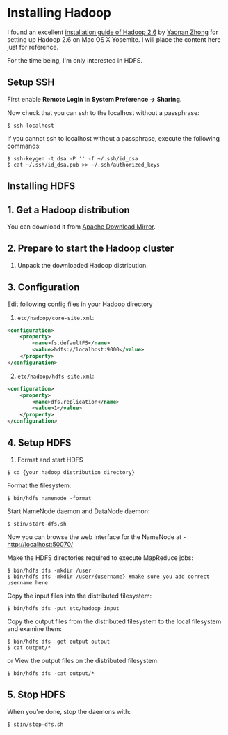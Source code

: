 # Installing Hadoop
I found an excellent [installation guide of Hadoop 2.6](http://zhongyaonan.com/hadoop-tutorial/setting-up-hadoop-2-6-on-mac-osx-yosemite.html)
by [Yaonan Zhong](http://zhongyaonan.com/) for setting up Hadoop 2.6 on Mac OS X Yosemite. I will place the content
here just for reference.

For the time being, I'm only interested in HDFS.

## Setup SSH
First enable __Remote Login__ in __System Preference -> Sharing__.

Now check that you can ssh to the localhost without a passphrase:

```
$ ssh localhost
```

If you cannot ssh to localhost without a passphrase, execute the following commands:

```
$ ssh-keygen -t dsa -P '' -f ~/.ssh/id_dsa
$ cat ~/.ssh/id_dsa.pub >> ~/.ssh/authorized_keys
```

## Installing HDFS

## 1. Get a Hadoop distribution
You can download it from [Apache Download Mirror](http://www.apache.org/dyn/closer.cgi/hadoop/common/).

## 2. Prepare to start the Hadoop cluster
1. Unpack the downloaded Hadoop distribution.

## 3. Configuration
Edit following config files in your Hadoop directory

1. `etc/hadoop/core-site.xml`:

```xml
<configuration>
    <property>
        <name>fs.defaultFS</name>
        <value>hdfs://localhost:9000</value>
    </property>
</configuration>
```

2. `etc/hadoop/hdfs-site.xml`:

```xml
<configuration>
    <property>
        <name>dfs.replication</name>
        <value>1</value>
    </property>
</configuration>
```

## 4. Setup HDFS

1. Format and start HDFS

```
$ cd {your hadoop distribution directory}
```

Format the filesystem:

```
$ bin/hdfs namenode -format
```

Start NameNode daemon and DataNode daemon:

```
$ sbin/start-dfs.sh
```

Now you can browse the web interface for the NameNode at - [http://localhost:50070/](http://localhost:50070/])

Make the HDFS directories required to execute MapReduce jobs:

```
$ bin/hdfs dfs -mkdir /user
$ bin/hdfs dfs -mkdir /user/{username} #make sure you add correct username here
```

Copy the input files into the distributed filesystem:

```
$ bin/hdfs dfs -put etc/hadoop input
```

Copy the output files from the distributed filesystem to the local filesystem and examine them:

```
$ bin/hdfs dfs -get output output
$ cat output/*
```

or View the output files on the distributed filesystem:

```
$ bin/hdfs dfs -cat output/*
```

## 5. Stop HDFS

When you're done, stop the daemons with:

```
$ sbin/stop-dfs.sh
```